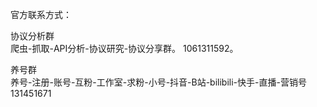 官方联系方式：

协议分析群  
爬虫-抓取-API分析-协议研究-协议分享群。
1061311592。


养号群    
养号-注册-账号-互粉-工作室-求粉-小号-抖音-B站-bilibili-快手-直播-营销号  
131451671
